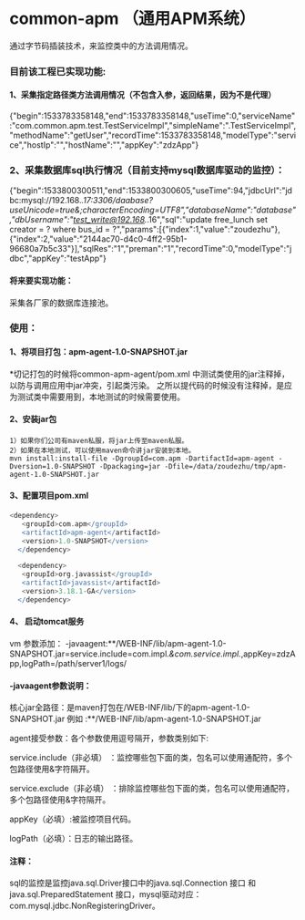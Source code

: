 # common-apm （通用APM系统）  

通过字节码插装技术，来监控类中的方法调用情况。  

### 目前该工程已实现功能:  

#### 1、采集指定路径类方法调用情况（不包含入参，返回结果，因为不是代理）  

{"begin":1533783358148,"end":1533783358148,"useTime":0,"serviceName":"com.common.apm.test.TestServiceImpl","simpleName":".TestServiceImpl","methodName":"getUser","recordTime":1533783358148,"modelType":"service","hostIp":"","hostName":"","appKey":"zdzApp"}  

### 2、采集数据库sql执行情况（目前支持mysql数据库驱动的监控）：
{"begin":1533800300511,"end":1533800300605,"useTime":94,"jdbcUrl":"jdbc:mysql://192.168.*.17:3306/daabase?<br>useUnicode=true&;characterEncoding=UTF8","databaseName":"database","dbUsername":"test_write@192.168.*.16","sql":"update free_lunch set creator = ? where bus_id = ?","params":[{"index":1,"value":"zoudezhu"},{"index":2,"value":"2144ac70-d4c0-4ff2-95b1-96680a7b5c33"}],"sqlRes":"1","preman":"1","recordTime":0,"modelType":"jdbc","appKey":"testApp"}
#### 将来要实现功能：
采集各厂家的数据库连接池。

### 使用：
#### 1、将项目打包：apm-agent-1.0-SNAPSHOT.jar
   *切记打包的时候将common-apm-agent/pom.xml 中测试类使用的jar注释掉，以防与调用应用中jar冲突，引起类污染。
   之所以提代码的时候没有注释掉，是应为测试类中需要用到，本地测试的时候需要使用。
#### 2、安装jar包
    1）如果你们公司有maven私服，将jar上传至maven私服。
    2）如果在本地测试，可以使用maven命令讲jar安装到本地。
    mvn install:install-file -DgroupId=com.apm -DartifactId=apm-agent -Dversion=1.0-SNAPSHOT -Dpackaging=jar -Dfile=/data/zoudezhu/tmp/apm-agent-1.0-SNAPSHOT.jar
#### 3、配置项目pom.xml
``` gradle
<dependency>
   <groupId>com.apm</groupId>
   <artifactId>apm-agent</artifactId>
   <version>1.0-SNAPSHOT</version>
  </dependency>

  <dependency>
   <groupId>org.javassist</groupId>
   <artifactId>javassist</artifactId>
   <version>3.18.1-GA</version>
  </dependency>
  ```
#### 4、 启动tomcat服务
 vm 参数添加：
 -javaagent:**/WEB-INF/lib/apm-agent-1.0-SNAPSHOT.jar=service.include=com.impl.*&com.service.impl.*,appKey=zdzApp,logPath=/path/server1/logs/
 
 #### -javaagent参数说明：  
 
 核心jar全路径：是maven打包在/WEB-INF/lib/下的apm-agent-1.0-SNAPSHOT.jar  例如 :**/WEB-INF/lib/apm-agent-1.0-SNAPSHOT.jar    
 
 agent接受参数：各个参数使用逗号隔开，参数类别如下:  
 
 service.include（非必填） ：监控哪些包下面的类，包名可以使用通配符，多个包路径使用&字符隔开。  
 
 service.exclude（非必填） ：排除监控哪些包下面的类，包名可以使用通配符，多个包路径使用&字符隔开。  
 
 appKey（必填）:被监控项目代码。  
 
 logPath（必填）：日志的输出路径。  
 
 
 #### 注释：
 sql的监控是监控java.sql.Driver接口中的java.sql.Connection 接口 和 java.sql.PreparedStatement 接口，mysql驱动对应：com.mysql.jdbc.NonRegisteringDriver。
 
 
